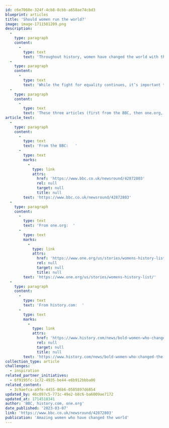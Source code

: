 ```yaml
---
id: c6e7060e-324f-4cb8-8cbb-a658ae74cbd3
blueprint: articles
title: 'Should women run the world?'
image: image-1711501209.png
description:
  -
    type: paragraph
    content:
      -
        type: text
        text: 'Throughout history, women have changed the world with their strength, resistance, passion, kindness and determination to create a better future, so often in the face of hard resistance.'
  -
    type: paragraph
    content:
      -
        type: text
        text: 'While the fight for equality continues, it’s important to remember the accomplishments of well-known women  --   and discover new ones who are shaping the world today.'
  -
    type: paragraph
    content:
      -
        type: text
        text: 'These three articles (first from the BBC, then one.org, and history.com) highlight leading women from different countries and time periods.'
article_text:
  -
    type: paragraph
    content:
      -
        type: text
        text: 'From the BBC:   '
      -
        type: text
        marks:
          -
            type: link
            attrs:
              href: 'https://www.bbc.co.uk/newsround/42872803'
              rel: null
              target: null
              title: null
        text: 'https://www.bbc.co.uk/newsround/42872803'
  -
    type: paragraph
    content:
      -
        type: text
        text: 'From one.org:  '
      -
        type: text
        marks:
          -
            type: link
            attrs:
              href: 'https://www.one.org/us/stories/womens-history-list/'
              rel: null
              target: null
              title: null
        text: 'https://www.one.org/us/stories/womens-history-list/'
  -
    type: paragraph
    content:
      -
        type: text
        text: 'From history.com:  '
      -
        type: text
        marks:
          -
            type: link
            attrs:
              href: 'https://www.history.com/news/bold-women-who-changed-the-world'
              rel: null
              target: null
              title: null
        text: 'https://www.history.com/news/bold-women-who-changed-the-world'
collection_type: article
challenges:
  - inspiration
related_partner_initiatives:
  - 6f9195fc-1c72-4935-be44-e6b912bbba06
related_content:
  - 3c9aefca-a9fe-4455-86b6-0585897d6854
updated_by: 46c097c5-771c-49e2-b8c6-ba6009ae7172
updated_at: 1714518341
author: 'BBC, history.com, one.org'
date_published: '2023-03-07'
link: 'https://www.bbc.co.uk/newsround/42872803'
publication: 'Amazing women who have changed the world'
---
```

